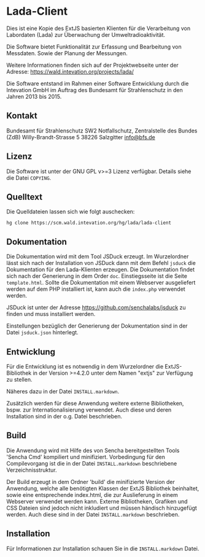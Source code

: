 Lada-Client
===========
Dies ist eine Kopie des ExtJS basierten Klienten für die
Verarbeitung von Labordaten (Lada) zur Überwachung der Umweltradioaktivität.

Die Software bietet Funktionalität zur Erfassung und Bearbeitung
von Messdaten. Sowie der Planung der Messungen.

Weitere Informationen finden sich auf der Projektwebseite unter
der Adresse: https://wald.intevation.org/projects/lada/

Die Software entstand im Rahmen einer Software Entwicklung durch die
Intevation GmbH im Auftrag des Bundesamt für Strahlenschutz in den Jahren 2013
bis 2015.

Kontakt
-------
Bundesamt für Strahlenschutz
SW2 Notfallschutz, Zentralstelle des Bundes (ZdB)
Willy-Brandt-Strasse 5
38226 Salzgitter
info@bfs.de

Lizenz
------
Die Software ist unter der GNU GPL v>=3 Lizenz verfügbar.
Details siehe die Datei `COPYING`.

Quelltext
---------
Die Quelldateien lassen sich wie folgt auschecken:
```
hg clone https://scm.wald.intevation.org/hg/lada/lada-client
```

Dokumentation
-------------
Die Dokumentation wird mit dem Tool JSDuck erzeugt.
Im Wurzelordner lässt sich nach der Installation von JSDuck dann mit dem
Befehl `jsduck` die Dokumentation für den Lada-Klienten erzeugen.
Die Dokumentation findet sich nach der Generierung in dem Order `doc`.
Einstiegsseite ist die Seite `template.html`.
Sollte die Dokumentation mit einem Webserver ausgeliefert werden auf dem
PHP installiert ist, kann auch die `index.php` verwendet werden.

JSDuck ist unter der Adresse https://github.com/senchalabs/jsduck
zu finden und muss installiert werden.

Einstellungen bezüglich der Generierung der Dokumentation sind in der Datei
`jsduck.json` hinterlegt.

Entwicklung
-----------
Für die Entwicklung ist es notwendig in dem Wurzelordner die ExtJS-Bibliothek
in der Version >=4.2.0 unter dem Namen "extjs" zur Verfügung zu stellen.

Näheres dazu in der Datei `INSTALL.markdown`.

Zusätzlich werden für diese Anwendung weitere externe Bibliotheken, bspw. zur
Internationalisierung verwendet. Auch diese und deren Installation
sind in der o.g. Datei beschrieben.


Build
-----
Die Anwendung wird mit Hilfe des von Sencha bereitgestellten Tools 'Sencha Cmd'
kompiliert und minifiziert. Vorbedingung für den Compilevorgang ist die in der
Datei `INSTALL.markdown` beschriebene Verzeichnisstruktur.

Der Build erzeugt in dem Ordner 'build' die minifizierte Version der Anwendung,
welche alle benötigten Klassen der ExtJS Bibliothek beinhaltet, sowie eine
entsprechende index.html, die zur Auslieferung in einem Webserver verwendet
werden kann. Externe Bibliotheken, Grafiken und CSS Dateien sind jedoch nicht
inkludiert und müssen händisch hinzugefügt werden. Auch diese sind in der Datei
`INSTALL.markdown` beschrieben.

Installation
------------
Für Informationen zur Installation schauen Sie in die `INSTALL.markdown` Datei.

